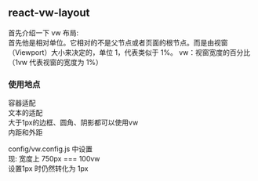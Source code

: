 ## react-vw-layout

首先介绍一下 vw 布局:  
首先他是相对单位。它相对的不是父节点或者页面的根节点。而是由视窗（Viewport）大小来决定的，单位 1，代表类似于 1%。
vw：视窗宽度的百分比（1vw 代表视窗的宽度为 1%）


### 使用地点
容器适配  
文本的适配  
大于1px的边框、圆角、阴影都可以使用vw  
内距和外距  

  
config/vw.config.js 中设置  
现: 宽度上 750px === 100vw  
设置1px 时仍然转化为 1px
